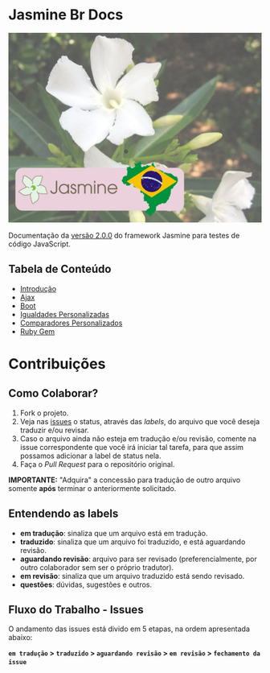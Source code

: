 # Jasmine Br Docs

![Jasmine BR](img/jasmine-img.png)

Documentação da [versão 2.0.0](http://jasmine.github.io/2.0/introduction.html) do framework Jasmine para testes de código JavaScript.

## Tabela de Conteúdo

* [Introdução]()
* [Ajax]()
* [Boot]()
* [Igualdades Personalizadas]()
* [Comparadores Personalizados]()
* [Ruby Gem]()

# Contribuições

## Como Colaborar?

1. Fork o projeto.
2. Veja nas [issues](https://github.com/eoop/jasmine-br-docs/issues) o status, através das *labels*, do arquivo que você deseja traduzir e/ou revisar.
3. Caso o arquivo ainda não esteja em tradução e/ou revisão, comente na issue correspondente que você irá iniciar tal tarefa, para que assim possamos adicionar a label de status nela.
4. Faça o *Pull Request* para o repositório original.

**IMPORTANTE:** "Adquira" a concessão para tradução de outro arquivo somente **após** terminar o anteriormente solicitado.

## Entendendo as labels

* **em tradução**: sinaliza que um arquivo está em tradução.
* **traduzido**: sinaliza que um arquivo foi traduzido, e está aguardando revisão.
* **aguardando revisão**: arquivo para ser revisado (preferencialmente, por outro colaborador sem ser o próprio tradutor).
* **em revisão**: sinaliza que um arquivo traduzido está sendo revisado.
* **questões**: dúvidas, sugestões e outros.

## Fluxo do Trabalho - Issues

O andamento das issues está divido em 5 etapas, na ordem apresentada abaixo:

**`em tradução` > `traduzido` > `aguardando revisão` > `em revisão` > `fechamento da issue`**
